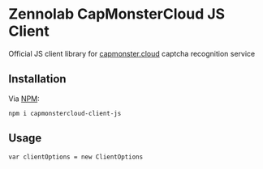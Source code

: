 # Zennolab CapMonsterCloud JS Client

Official JS client library for [capmonster.cloud](https://capmonster.cloud/) captcha recognition service

## Installation

Via [NPM](https://www.npmjs.com/):

    npm i capmonstercloud-client-js

## Usage

    var clientOptions = new ClientOptions
